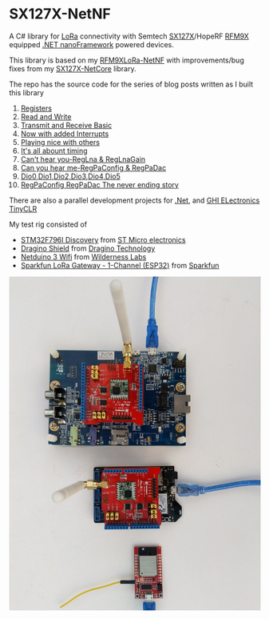 # SX127X-NetNF
A C# library for [LoRa](https://lora-alliance.org/) connectivity with Semtech [SX127X](https://www.semtech.com/products/wireless-rf/lora-transceivers/SX1276)/HopeRF [RFM9X](http://www.hoperf.com/rf_transceiver/lora/RFM95W.html) equipped [.NET nanoFramework](https://www.nanoframework.net/) powered devices.

This library is based on my [RFM9XLoRa-NetNF](https://github.com/KiwiBryn/RFM9XLoRa-NetNF) with improvements/bug fixes from my [SX127X-NetCore](https://github.com/KiwiBryn/SX127X-NetCore) library.

The repo has the source code for the series of blog posts written as I built this library

01. [Registers](http://blog.devmobile.co.nz/2022/03/08/net-nanoframework-sx127x-lora-library-registers/)
02. [Read and Write](http://blog.devmobile.co.nz/2022/03/09/net-nanoframework-sx127x-lora-library-read-amp-write/)
03. [Transmit and Receive Basic](http://blog.devmobile.co.nz/2022/03/11/net-nanoframework-sx127x-lora-library-basic-receive-transmit/)
04. [Now with added Interrupts](http://blog.devmobile.co.nz/2022/03/14/net-nanoframework-sx127x-lora-library-with-interrupts/)
05. [Playing nice with others](http://blog.devmobile.co.nz/2022/03/18/net-nanoframework-sx127x-lora-library-playing-nice-with-others/)
06. [It's all abount timing](http://blog.devmobile.co.nz/2022/03/22/net-nanoframework-sx127x-lora-library-its-all-about-timing/)
07. [Can't hear you-RegLna & RegLnaGain](http://blog.devmobile.co.nz/2022/04/01/net-sx127x-lora-library-reglna-lnagain/)
08. [Can you hear me-RegPaConfig & RegPaDac](http://blog.devmobile.co.nz/2022/04/16/net-sx127x-lora-library-regpaconfig-regpadac/)
09. [Dio0,Dio1,Dio2,Dio3,Dio4,Dio5](http://blog.devmobile.co.nz/2022/04/26/net-sx127x-lora-library-dio0dio1dio2dio3dio4dio5/)
10. [RegPaConfig RegPaDac The never ending story](http://blog.devmobile.co.nz/2022/05/01/net-sx127x-lora-library-regpaconfig-regpadac-the-never-ending-story/)

There are also a parallel development projects for [.Net](https://github.com/KiwiBryn/SX127XLoRa-Net), and [GHI ELectronics](https://ghielectronics.com/) [TinyCLR](https://github.com/KiwiBryn/RFM9XLoRa-TinyCLR)

My test rig consisted of
* [STM32F796I Discovery](https://www.st.com/en/evaluation-tools/32f769idiscovery.html) from [ST Micro electronics](https://www.st.com)
* [Dragino Shield](http://www.dragino.com/products/lora/item/102-lora-shield.html) from [Dragino Technology](http://www.dragino.com)
* [Netduino 3 Wifi](http://developer.wildernesslabs.co/Netduino/About/) from [Wilderness Labs](https://www.wildernesslabs.co/)
* [Sparkfun LoRa Gateway - 1-Channel (ESP32)](https://www.sparkfun.com/products/15006) from [Sparkfun](https://www.sparkfun.com/)

![Netduino 3 Wifi ](NetduinoSpark769IDiscovery.jpg)

